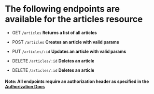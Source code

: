 
# The following endpoints are available for the articles resource
- GET `/articles`
**Returns a list of all articles**

- POST `/articles`
**Creates an article with valid params**

- PUT `/articles/:id`
**Updates an article with valid params**

- DELETE `/articles/:id`
**Deletes an article**

- DELETE `/articles/:id`
**Deletes an article**

#### Note: All endpoints require an authorization header as specified in the [Authorization Docs](../auth/authorization.md)